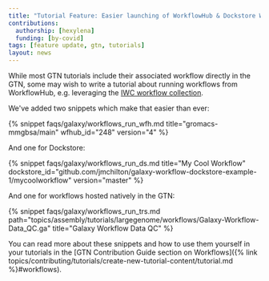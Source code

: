 ```yaml
---
title: "Tutorial Feature: Easier launching of WorkflowHub & Dockstore Workflows"
contributions:
  authorship: [hexylena]
  funding: [by-covid]
tags: [feature update, gtn, tutorials]
layout: news
---
```


While most GTN tutorials include their associated workflow directly in the GTN, some may wish to write a tutorial about running workflows from WorkflowHub, e.g. leveraging the [IWC workflow collection](https://workflowhub.eu/projects/33).

We've added two snippets which make that easier than ever:

{% snippet faqs/galaxy/workflows_run_wfh.md title="gromacs-mmgbsa/main" wfhub_id="248" version="4" %}

And one for Dockstore:

{% snippet faqs/galaxy/workflows_run_ds.md title="My Cool Workflow" dockstore_id="github.com/jmchilton/galaxy-workflow-dockstore-example-1/mycoolworkflow" version="master" %}

And one for workflows hosted natively in the GTN:

{% snippet faqs/galaxy/workflows_run_trs.md path="topics/assembly/tutorials/largegenome/workflows/Galaxy-Workflow-Data_QC.ga" title="Galaxy Workflow Data QC" %}

You can read more about these snippets and how to use them yourself in your tutorials in the [GTN Contribution Guide section on Workflows]({% link topics/contributing/tutorials/create-new-tutorial-content/tutorial.md %}#workflows).
